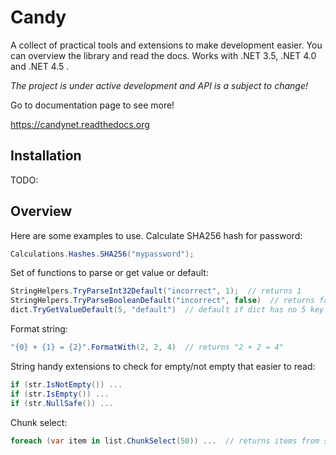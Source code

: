 Candy
=====

A collect of practical tools and extensions to make development easier. You can overview the library and read the docs. Works with .NET 3.5, .NET 4.0 and .NET 4.5 .

*The project is under active development and API is a subject to change!*

Go to documentation page to see more!

https://candynet.readthedocs.org

Installation
------------

TODO:

Overview
--------

Here are some examples to use. Calculate SHA256 hash for password:

```cs
Calculations.Hashes.SHA256("mypassword");
```

Set of functions to parse or get value or default:

```cs
StringHelpers.TryParseInt32Default("incorrect", 1);  // returns 1
StringHelpers.TryParseBooleanDefault("incorrect", false)  // returns false
dict.TryGetValueDefault(5, "default")  // default if dict has no 5 key
```

Format string:

```cs
"{0} + {1} = {2}".FormatWith(2, 2, 4)  // returns "2 + 2 = 4"
```

String handy extensions to check for empty/not empty that easier to read:

```cs
if (str.IsNotEmpty()) ...
if (str.IsEmpty()) ...
if (str.NullSafe()) ...
```

Chunk select:

```cs
foreach (var item in list.ChunkSelect(50)) ...  // returns items from source by 50
```
